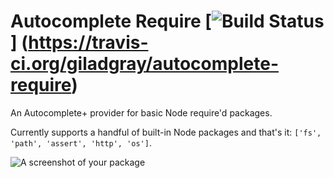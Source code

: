 # Autocomplete Require [![Build Status](https://travis-ci.org/giladgray/autocomplete-require.svg?branch=master)] (https://travis-ci.org/giladgray/autocomplete-require)

An Autocomplete+ provider for basic Node require'd packages.

Currently supports a handful of built-in Node packages and that's it: `['fs', 'path', 'assert', 'http', 'os']`.

![A screenshot of your package](https://f.cloud.github.com/assets/69169/2290250/c35d867a-a017-11e3-86be-cd7c5bf3ff9b.gif)
